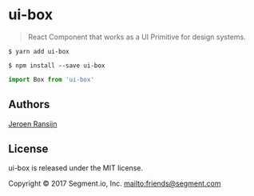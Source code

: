 # ui-box

> React Component that works as a UI Primitive for design systems.

```
$ yarn add ui-box
```

```
$ npm install --save ui-box
```

```javascript
import Box from 'ui-box'
```

## Authors

[Jeroen Ransijn](https://twitter.com/jeroen_ransijn)

## License

ui-box is released under the MIT license.

Copyright © 2017 Segment.io, Inc. <mailto:friends@segment.com>
